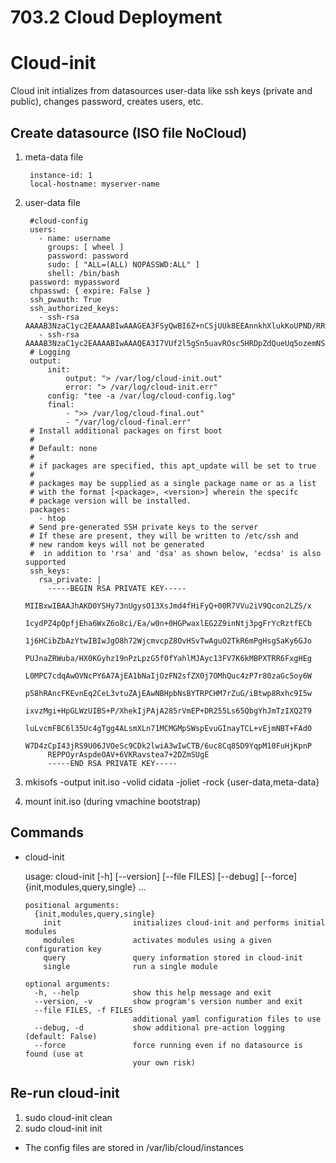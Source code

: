 # 703.2 Cloud Deployment

# Cloud-init

Cloud init intializes from datasources user-data like ssh keys (private and public), changes password, creates users, etc.

## Create datasource (ISO file NoCloud)


1. meta-data file

        instance-id: 1
        local-hostname: myserver-name

2. user-data file

        #cloud-config
        users:
          - name: username
            groups: [ wheel ]
            password: password
            sudo: [ "ALL=(ALL) NOPASSWD:ALL" ]
            shell: /bin/bash
        password: mypassword
        chpasswd: { expire: False }
        ssh_pwauth: True
        ssh_authorized_keys:
          - ssh-rsa AAAAB3NzaC1yc2EAAAABIwAAAGEA3FSyQwBI6Z+nCSjUUk8EEAnnkhXlukKoUPND/RRClWz2s5TCzIk$
          - ssh-rsa AAAAB3NzaC1yc2EAAAABIwAAAQEA3I7VUf2l5gSn5uavROsc5HRDpZdQueUq5ozemNSj8T7enqKHOEa$
        # Logging
        output:
            init:
                output: "> /var/log/cloud-init.out"
                error: "> /var/log/cloud-init.err"
            config: "tee -a /var/log/cloud-config.log"
            final:
                - ">> /var/log/cloud-final.out"
                - "/var/log/cloud-final.err"
        # Install additional packages on first boot
        #
        # Default: none
        #
        # if packages are specified, this apt_update will be set to true
        #
        # packages may be supplied as a single package name or as a list
        # with the format [<package>, <version>] wherein the specifc
        # package version will be installed.
        packages:
          - htop
        # Send pre-generated SSH private keys to the server
        # If these are present, they will be written to /etc/ssh and
        # new random keys will not be generated
        #  in addition to 'rsa' and 'dsa' as shown below, 'ecdsa' is also supported
        ssh_keys:
          rsa_private: |
            -----BEGIN RSA PRIVATE KEY-----
            MIIBxwIBAAJhAKD0YSHy73nUgysO13XsJmd4fHiFyQ+00R7VVu2iV9Qcon2LZS/x
            1cydPZ4pQpfjEha6WxZ6o8ci/Ea/w0n+0HGPwaxlEG2Z9inNtj3pgFrYcRztfECb
            1j6HCibZbAzYtwIBIwJgO8h72WjcmvcpZ8OvHSvTwAguO2TkR6mPgHsgSaKy6GJo
            PUJnaZRWuba/HX0KGyhz19nPzLpzG5f0fYahlMJAyc13FV7K6kMBPXTRR6FxgHEg
            L0MPC7cdqAwOVNcPY6A7AjEA1bNaIjOzFN2sfZX0j7OMhQuc4zP7r80zaGc5oy6W
            p58hRAncFKEvnEq2CeL3vtuZAjEAwNBHpbNsBYTRPCHM7rZuG/iBtwp8Rxhc9I5w
            ixvzMgi+HpGLWzUIBS+P/XhekIjPAjA285rVmEP+DR255Ls65QbgYhJmTzIXQ2T9
            luLvcmFBC6l35Uc4gTgg4ALsmXLn71MCMGMpSWspEvuGInayTCL+vEjmNBT+FAdO
            W7D4zCpI43jRS9U06JVOeSc9CDk2lwiA3wIwCTB/6uc8Cq85D9YqpM10FuHjKpnP
            REPPOyrAspdeOAV+6VKRavstea7+2DZmSUgE
            -----END RSA PRIVATE KEY-----

3. mkisofs -output init.iso -volid cidata -joliet -rock {user-data,meta-data}
4. mount init.iso (during vmachine bootstrap)


## Commands

* cloud-init

  usage: cloud-init [-h] [--version] [--file FILES] [--debug] [--force]
                    {init,modules,query,single} ...

      positional arguments:
        {init,modules,query,single}
          init                initializes cloud-init and performs initial modules
          modules             activates modules using a given configuration key
          query               query information stored in cloud-init
          single              run a single module

      optional arguments:
        -h, --help            show this help message and exit
        --version, -v         show program's version number and exit
        --file FILES, -f FILES
                              additional yaml configuration files to use
        --debug, -d           show additional pre-action logging (default: False)
        --force               force running even if no datasource is found (use at
                              your own risk)


## Re-run cloud-init

1. sudo cloud-init clean
2. sudo cloud-init init

* The config files are stored in /var/lib/cloud/instances